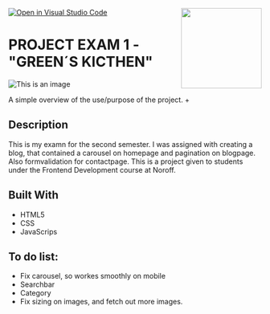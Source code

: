 [![Open in Visual Studio Code](https://classroom.github.com/assets/open-in-vscode-f059dc9a6f8d3a56e377f745f24479a46679e63a5d9fe6f495e02850cd0d8118.svg)](https://classroom.github.com/online_ide?assignment_repo_id=6267969&assignment_repo_type=AssignmentRepo)
<img src="./.readme/noroff-light.png" width="160" align="right">

# PROJECT EXAM 1 - "GREEN´S KICTHEN"

![This is an image](https://adoring-tereshkova-b5c907.netlify.app/images/Screenshot.png)

A simple overview of the use/purpose of the project.
+
## Description

This is my examn for the second semester. I was assigned with creating a blog, that contained a carousel on homepage and pagination on blogpage. Also formvalidation for contactpage. This is a project given to students under the Frontend Development course at Noroff.

## Built With

- HTML5
- CSS
- JavaScrips

## To do list:

- Fix carousel, so workes smoothly on mobile
- Searchbar
- Category 
- Fix sizing on images, and fetch out more images.

